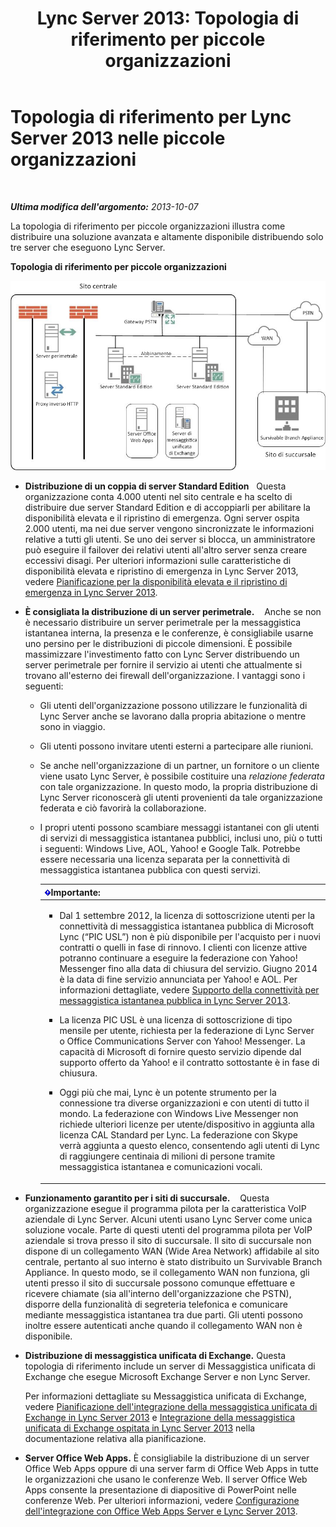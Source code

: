 ﻿---
title: 'Lync Server 2013: Topologia di riferimento per piccole organizzazioni'
TOCTitle: Topologia di riferimento per piccole organizzazioni
ms:assetid: 0453aeee-c41f-44e6-a6e0-aaace526ca08
ms:mtpsurl: https://technet.microsoft.com/it-it/library/Gg398095(v=OCS.15)
ms:contentKeyID: 49299533
ms.date: 08/24/2015
mtps_version: v=OCS.15
ms.translationtype: HT
---

# Topologia di riferimento per Lync Server 2013 nelle piccole organizzazioni

 

_**Ultima modifica dell'argomento:** 2013-10-07_

La topologia di riferimento per piccole organizzazioni illustra come distribuire una soluzione avanzata e altamente disponibile distribuendo solo tre server che eseguono Lync Server.

**Topologia di riferimento per piccole organizzazioni**

![Diagramma della topologia di riferimento per la distribuzione di tre server](images/Gg398095.25196d0d-dd07-451b-83ba-94c0ddf59030(OCS.15).jpg "Diagramma della topologia di riferimento per la distribuzione di tre server")

  - **Distribuzione di un coppia di server Standard Edition**   Questa organizzazione conta 4.000 utenti nel sito centrale e ha scelto di distribuire due server Standard Edition e di accoppiarli per abilitare la disponibilità elevata e il ripristino di emergenza. Ogni server ospita 2.000 utenti, ma nei due server vengono sincronizzate le informazioni relative a tutti gli utenti. Se uno dei server si blocca, un amministratore può eseguire il failover dei relativi utenti all'altro server senza creare eccessivi disagi. Per ulteriori informazioni sulle caratteristiche di disponibilità elevata e ripristino di emergenza in Lync Server 2013, vedere [Pianificazione per la disponibilità elevata e il ripristino di emergenza in Lync Server 2013](lync-server-2013-planning-for-high-availability-and-disaster-recovery.md).

  - **È consigliata la distribuzione di un server perimetrale.**    Anche se non è necessario distribuire un server perimetrale per la messaggistica istantanea interna, la presenza e le conferenze, è consigliabile usarne uno persino per le distribuzioni di piccole dimensioni. È possibile massimizzare l'investimento fatto con Lync Server distribuendo un server perimetrale per fornire il servizio ai utenti che attualmente si trovano all'esterno dei firewall dell'organizzazione. I vantaggi sono i seguenti:
    
      - Gli utenti dell'organizzazione possono utilizzare le funzionalità di Lync Server anche se lavorano dalla propria abitazione o mentre sono in viaggio.
    
      - Gli utenti possono invitare utenti esterni a partecipare alle riunioni.
    
      - Se anche nell'organizzazione di un partner, un fornitore o un cliente viene usato Lync Server, è possibile costituire una *relazione federata* con tale organizzazione. In questo modo, la propria distribuzione di Lync Server riconoscerà gli utenti provenienti da tale organizzazione federata e ciò favorirà la collaborazione.
    
      - I propri utenti possono scambiare messaggi istantanei con gli utenti di servizi di messaggistica istantanea pubblici, inclusi uno, più o tutti i seguenti: Windows Live, AOL, Yahoo\! e Google Talk. Potrebbe essere necessaria una licenza separata per la connettività di messaggistica istantanea pubblica con questi servizi.
        
        <table>
        <colgroup>
        <col style="width: 100%" />
        </colgroup>
        <thead>
        <tr class="header">
        <th><img src="images/Gg412908.important(OCS.15).gif" title="important" alt="important" />Importante:</th>
        </tr>
        </thead>
        <tbody>
        <tr class="odd">
        <td><ul>
        <li><p>Dal 1 settembre 2012, la licenza di sottoscrizione utenti per la connettività di messaggistica istantanea pubblica di Microsoft Lync (“PIC USL”) non è più disponibile per l'acquisto per i nuovi contratti o quelli in fase di rinnovo. I clienti con licenze attive potranno continuare a eseguire la federazione con Yahoo! Messenger fino alla data di chiusura del servizio. Giugno 2014 è la data di fine servizio annunciata per Yahoo! e AOL. Per informazioni dettagliate, vedere <a href="lync-server-2013-support-for-public-instant-messenger-connectivity.md">Supporto della connettività per messaggistica istantanea pubblica in Lync Server 2013</a>.</p></li>
        <li><p>La licenza PIC USL è una licenza di sottoscrizione di tipo mensile per utente, richiesta per la federazione di Lync Server o Office Communications Server con Yahoo! Messenger. La capacità di Microsoft di fornire questo servizio dipende dal supporto offerto da Yahoo! e il contratto sottostante è in fase di chiusura.</p></li>
        <li><p>Oggi più che mai, Lync è un potente strumento per la connessione tra diverse organizzazioni e con utenti di tutto il mondo. La federazione con Windows Live Messenger non richiede ulteriori licenze per utente/dispositivo in aggiunta alla licenza CAL Standard per Lync. La federazione con Skype verrà aggiunta a questo elenco, consentendo agli utenti di Lync di raggiungere centinaia di milioni di persone tramite messaggistica istantanea e comunicazioni vocali.</p></li>
        </ul></td>
        </tr>
        </tbody>
        </table>


  - **Funzionamento garantito per i siti di succursale.**    Questa organizzazione esegue il programma pilota per la caratteristica VoIP aziendale di Lync Server. Alcuni utenti usano Lync Server come unica soluzione vocale. Parte di questi utenti del programma pilota per VoIP aziendale si trova presso il sito di succursale. Il sito di succursale non dispone di un collegamento WAN (Wide Area Network) affidabile al sito centrale, pertanto al suo interno è stato distribuito un Survivable Branch Appliance. In questo modo, se il collegamento WAN non funziona, gli utenti presso il sito di succursale possono comunque effettuare e ricevere chiamate (sia all'interno dell'organizzazione che PSTN), disporre della funzionalità di segreteria telefonica e comunicare mediante messaggistica istantanea tra due parti. Gli utenti possono inoltre essere autenticati anche quando il collegamento WAN non è disponibile.

  - **Distribuzione di messaggistica unificata di Exchange.** Questa topologia di riferimento include un server di Messaggistica unificata di Exchange che esegue Microsoft Exchange Server e non Lync Server.
    
    Per informazioni dettagliate su Messaggistica unificata di Exchange, vedere [Pianificazione dell'integrazione della messaggistica unificata di Exchange in Lync Server 2013](lync-server-2013-planning-for-exchange-unified-messaging-integration.md) e [Integrazione della messaggistica unificata di Exchange ospitata in Lync Server 2013](lync-server-2013-hosted-exchange-unified-messaging-integration.md) nella documentazione relativa alla pianificazione.

  - **Server Office Web Apps.** È consigliabile la distribuzione di un server Office Web Apps oppure di una server farm di Office Web Apps in tutte le organizzazioni che usano le conferenze Web. Il server Office Web Apps consente la presentazione di diapositive di PowerPoint nelle conferenze Web. Per ulteriori informazioni, vedere [Configurazione dell'integrazione con Office Web Apps Server e Lync Server 2013](lync-server-2013-enabling-office-web-apps-server-and-lync-server-2013.md).

